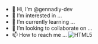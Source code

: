 - 👋 Hi, I’m @gennadiy-dev
- 👀 I’m interested in ...
- 🌱 I’m currently learning ...
- 💞️ I’m looking to collaborate on ...
- 📫 How to reach me ...
![HTML5](https://github.com/simple-icons/simple-icons/blob/develop/icons/html5.svg)

<!---
gennadiy-dev/gennadiy-dev is a ✨ special ✨ repository because its `README.md` (this file) appears on your GitHub profile.
You can click the Preview link to take a look at your changes.
--->
